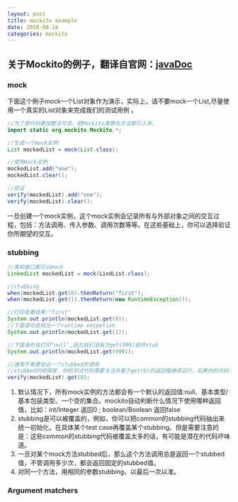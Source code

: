 ```yaml
---
layout: post
title: mockito example
date: 2018-08-14
categories: mockito
---
```


## 关于Mockito的例子，翻译自官网：[javaDoc](http://static.javadoc.io/org.mockito/mockito-core/2.21.0/org/mockito/Mockito.html)

### mock
下面这个例子mock一个List对象作为演示，实际上，请不要mock一个List,尽量使用一个真实的List对象来完成我们的测试用例 。

```java
//为了使代码更加整洁可读，把Mockito类静态方法都引入来。
import static org.mockito.Mockito.*;

//生成一个mock实例
List mockedList = mock(List.class);

//使用mock实例
mockedList.add("one");
mockedList.clear();

//验证
verify(mockedList).add("one");
verify(mockedList).clear();

```

一旦创建一个mock实例，这个mock实例会记录所有与外部对象之间的交互过程，包括：方法调用、传入参数、调用次数等等。在这些基础上，你可以选择验证你所期望的交互。

### stubbing

```java
//类和接口都可以mock
LinkedList mockedList = mock(LindList.class);

//stubbing
when(mockedList.get(0).thenReturn("first");
when(mockedList.get(1).thenReturn(new RuntimeException());

//打印查看结果:"first"
System.out.println(mockedList.get(0));
//下面语句会抛出一个runtime excpetion
System.out.println(mockedList.get(1));

//下面语句会打印"null",因为我们没有为get(999)提供stub
System.out.println(mockedList.get(999));

//通常不需要验证一个stubbed的调用
//stubbed的前提是，你的测试代码需要关注并基于get(0)的返回值继续运行，如果你的代码不需要关注get(0)的返回值，则不需要stubbed
verify(mockedList).get(0);

```

1. 默认情况下，所有mock实例的方法都会有一个默认的返回值:null、基本类型/基本包装类型、一个空的集合。mockito自动判断什么情况下使用哪种返回值，比如：int/Integer 返回0 ; boolean/Boolean 返回false
2. stubbing是可以被覆盖的，例如，你可以把common的stubbing代码抽出来统一初始化，在具体某个test case再覆盖某个stubbing。但是需要注意的是：这些common的stubbing代码被覆盖太多的话，有可能是潜在的代码坏味道。
3. 一旦对某个mock方法stubbed后，那么这个方法调用总是返回一个stubbed值，不管调用多少次，都会返回固定的stubbed值。
4. 对同一个方法，用相同的参数stubbing，以最后一次以准。

### Argument matchers

